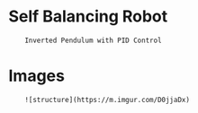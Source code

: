 # Self Balancing Robot
		Inverted Pendulum with PID Control
# Images
		![structure](https://m.imgur.com/D0jjaDx)
